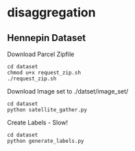 # disaggregation




## Hennepin Dataset
Download Parcel Zipfile
```
cd dataset
chmod u+x request_zip.sh
./request_zip.sh
```
Download Image set to ./datset/image_set/
```
cd dataset
python satellite_gather.py
```
Create Labels - Slow!
```
cd dataset
python generate_labels.py
```
